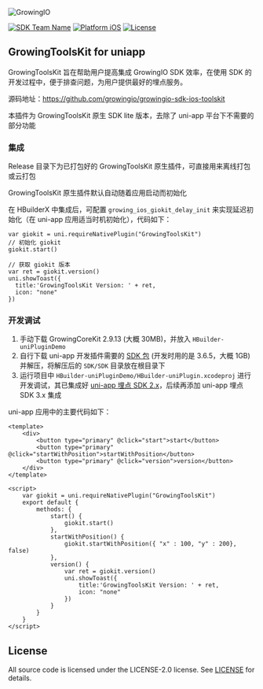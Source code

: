 ![GrowingIO](https://www.growingio.com/vassets/images/home_v3/gio-logo-primary.svg)  

[![SDK Team Name](https://img.shields.io/badge/Team-SDK-orange.svg?style=flat)](https://github.com/growingio "SDK Team") [![Platform iOS](https://img.shields.io/badge/platform-iOS-brightgreen)]() [![License](https://img.shields.io/github/license/growingio/growingio-sdk-ios-toolskit)](https://github.com/growingio/growingio-sdk-ios-toolskit/blob/master/LICENSE)




## GrowingToolsKit for uniapp

GrowingToolsKit 旨在帮助用户提高集成 GrowingIO SDK 效率，在使用 SDK 的开发过程中，便于排查问题，为用户提供最好的埋点服务。

源码地址：https://github.com/growingio/growingio-sdk-ios-toolskit

本插件为 GrowingToolsKit 原生 SDK lite 版本，去除了 uni-app 平台下不需要的部分功能

### 集成

Release 目录下为已打包好的 GrowingToolsKit 原生插件，可直接用来离线打包或云打包

GrowingToolsKit 原生插件默认自动随着应用启动而初始化

在 HBuilderX 中集成后，可配置 `growing_ios_giokit_delay_init` 来实现延迟初始化（在 uni-app 应用适当时机初始化），代码如下：

```vue
var giokit = uni.requireNativePlugin("GrowingToolsKit")
// 初始化 giokit
giokit.start()

// 获取 giokit 版本
var ret = giokit.version()
uni.showToast({
  title:'GrowingToolsKit Version: ' + ret,
  icon: "none"
})
```



### 开发调试

1. 手动下载 GrowingCoreKit 2.9.13 (大概 30MB)，并放入 `HBuilder-uniPluginDemo`
2. 自行下载 uni-app 开发插件需要的 [SDK 包](https://nativesupport.dcloud.net.cn/AppDocs/download/ios) (开发时用的是 3.6.5，大概 1GB) 并解压，将解压后的 `SDK/SDK` 目录放在根目录下
3. 运行项目中 `HBuilder-uniPluginDemo/HBuilder-uniPlugin.xcodeproj` 进行开发调试，其已集成好 [uni-app 埋点 SDK 2.x](https://github.com/growingio/growing-sdk-uniapp)，后续再添加 uni-app 埋点 SDK 3.x 集成

uni-app 应用中的主要代码如下：

```vue
<template>
	<div>
		<button type="primary" @click="start">start</button>
		<button type="primary" @click="startWithPosition">startWithPosition</button>
		<button type="primary" @click="version">version</button>
	</div>
</template>

<script>
	var giokit = uni.requireNativePlugin("GrowingToolsKit")
	export default {
		methods: {
			start() {
				giokit.start()
			},
			startWithPosition() {
				giokit.startWithPosition({ "x" : 100, "y" : 200}, false)
			},
			version() {
				var ret = giokit.version()
				uni.showToast({
					title:'GrowingToolsKit Version: ' + ret,
					icon: "none"
				})
			}
		}
	}
</script>
```



## License

All source code is licensed under the LICENSE-2.0 license. See [LICENSE](https://github.com/growingio/growingio-sdk-ios-toolskit/blob/master/LICENSE) for details.